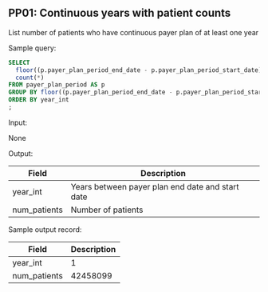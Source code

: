 PP01: Continuous years with patient counts
---

List number of patients who have continuous payer plan of at least one year

Sample query:


```sql
SELECT
  floor((p.payer_plan_period_end_date - p.payer_plan_period_start_date) / 365) AS year_int,
  count(*)                                                                     AS num_patients
FROM payer_plan_period AS p
GROUP BY floor((p.payer_plan_period_end_date - p.payer_plan_period_start_date) / 365)
ORDER BY year_int
;
```
Input:

None

Output:

|  Field |  Description |
| --- | --- |
| year_int | Years between payer plan end date and start date |
| num_patients | Number of patients |

Sample output record:

| Field |  Description |
| --- | --- |
| year_int |  1 |
| num_patients |  42458099 |


